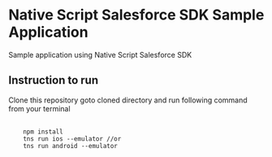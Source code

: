 <link rel="stylesheet" href="https://highlightjs.org/static/demo/styles/default.css"/>
<link rel="stylesheet" href="https://highlightjs.org/static/demo/styles/androidstudio.css"/>

<script src="https://highlightjs.org/static/highlight.site.pack.js"></script>
<script>hljs.initHighlightingOnLoad();</script>

# Native Script Salesforce SDK Sample Application

Sample application using Native Script Salesforce SDK

## Instruction to run

Clone this repository goto cloned directory and run following command from your terminal
<pre>
  <code class="javascript">
    npm install
    tns run ios --emulator //or
    tns run android --emulator
  </code>
</pre>
